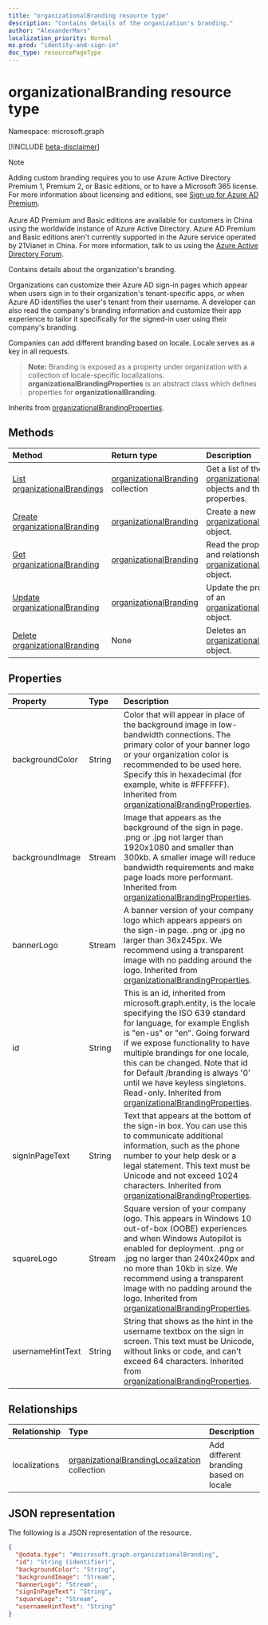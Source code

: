 ```yaml
---
title: "organizationalBranding resource type"
description: "Contains details of the organization's branding."
author: "AlexanderMars"
localization_priority: Normal
ms.prod: "identity-and-sign-in"
doc_type: resourcePageType
---
```


# organizationalBranding resource type

Namespace: microsoft.graph

[!INCLUDE [beta-disclaimer](../../includes/beta-disclaimer.md)]

>[!NOTE]
>Adding custom branding requires you to use Azure Active Directory Premium 1, Premium 2, or Basic editions, or to have a Microsoft 365 license. For more information about licensing and editions, see [Sign up for Azure AD Premium](/azure/active-directory/fundamentals/active-directory-get-started-premium).<br><br>Azure AD Premium and Basic editions are available for customers in China using the worldwide instance of Azure Active Directory. Azure AD Premium and Basic editions aren't currently supported in the Azure service operated by 21Vianet in China. For more information, talk to us using the [Azure Active Directory Forum](https://feedback.azure.com/forums/169401-azure-active-directory/).

Contains details about the organization's branding.

Organizations can customize their Azure AD sign-in pages which appear when users sign in to their organization's tenant-specific apps, or when Azure AD identifies the user's tenant from their username. A developer can also read the company's branding information and customize their app experience to tailor it specifically for the signed-in user using their company's branding.

Companies can add different branding based on locale. Locale serves as a key in all requests.

>**Note:** Branding is exposed as a property under organization with a collection of locale-specific localizations. **organizationalBrandingProperties** is an abstract class which defines properties for **organizationalBranding**.

Inherits from [organizationalBrandingProperties](../resources/organizationalbrandingproperties.md).

## Methods
|Method|Return type|Description|
|:---|:---|:---|
|[List organizationalBrandings](../api/organizationalbranding-list-localizations.md)|[organizationalBranding](../resources/organizationalbrandinglocalization.md) collection|Get a list of the [organizationalBranding](../resources/organizationalbrandinglocalization.md) objects and their properties.|
|[Create organizationalBranding](../api/organizationalbranding-post-localizations.md)|[organizationalBranding](../resources/organizationalbrandinglocalization.md)|Create a new [organizationalBranding](../resources/organizationalbrandinglocalization.md) object.|
|[Get organizationalBranding](../api/organizationalbranding-get.md)|[organizationalBranding](../resources/organizationalbranding.md)|Read the properties and relationships of an [organizationalBranding](../resources/organizationalbranding.md) object.|
|[Update organizationalBranding](../api/organizationalbranding-update.md)|[organizationalBranding](../resources/organizationalbranding.md)|Update the properties of an [organizationalBranding](../resources/organizationalbranding.md) object.|
|[Delete organizationalBranding](../api/organizationalbranding-delete-localizations.md)|None|Deletes an [organizationalBranding](../resources/organizationalbrandinglocalization.md) object.|

## Properties
| Property     | Type        | Description |
|:-------------|:------------|:------------|
|backgroundColor|String| Color that will appear in place of the background image in low-bandwidth connections. The primary color of your banner logo or your organization color is recommended to be used here. Specify this in hexadecimal (for example, white is #FFFFFF). Inherited from [organizationalBrandingProperties](../resources/organizationalbrandingproperties.md).|
|backgroundImage|Stream| Image that appears as the background of the sign in page. .png or .jpg not larger than 1920x1080 and smaller than 300kb. A smaller image will reduce bandwidth requirements and make page loads more performant. Inherited from [organizationalBrandingProperties](../resources/organizationalbrandingproperties.md).|
|bannerLogo|Stream| A banner version of your company logo which appears appears on the sign-in page. .png or .jpg no larger than 36x245px. We recommend using a transparent image with no padding around the logo. Inherited from [organizationalBrandingProperties](../resources/organizationalbrandingproperties.md).|
|id|String| This is an id, inherited from microsoft.graph.entity, is the locale specifying the ISO 639 standard for language, for example English is "en-us" or "en". Going forward if we expose functionality to have multiple brandings for one locale, this can be changed. Note that id for Default /branding is always '0' until we have keyless singletons. Read-only. Inherited from [organizationalBrandingProperties](../resources/organizationalbrandingproperties.md).|
|signInPageText|String| Text that appears at the bottom of the sign-in box. You can use this to communicate additional information, such as the phone number to your help desk or a legal statement. This text must be Unicode and not exceed 1024 characters. Inherited from [organizationalBrandingProperties](../resources/organizationalbrandingproperties.md).|
|squareLogo|Stream| Square version of your company logo. This appears in Windows 10 out-of-box (OOBE) experiences and when Windows Autopilot is enabled for deployment. .png or .jpg no larger than 240x240px and no more than 10kb in size. We recommend using a transparent image with no padding around the logo. Inherited from [organizationalBrandingProperties](../resources/organizationalbrandingproperties.md).|
|usernameHintText|String| String that shows as the hint in the username textbox on the sign in screen. This text must be Unicode, without links or code, and can't exceed 64 characters. Inherited from [organizationalBrandingProperties](../resources/organizationalbrandingproperties.md).|

## Relationships
|Relationship|Type|Description|
|:---|:---|:---|
|localizations|[organizationalBrandingLocalization](../resources/organizationalbrandinglocalization.md) collection|Add different branding based on locale|

## JSON representation
The following is a JSON representation of the resource.
<!-- {
  "blockType": "resource",
  "keyProperty": "id",
  "@odata.type": "microsoft.graph.organizationalBranding",
  "baseType": "Microsoft.DirectoryServices.organizationalBrandingProperties",
  "openType": false
}
-->
``` json
{
  "@odata.type": "#microsoft.graph.organizationalBranding",
  "id": "String (identifier)",
  "backgroundColor": "String",
  "backgroundImage": "Stream",
  "bannerLogo": "Stream",
  "signInPageText": "String",
  "squareLogo": "Stream",
  "usernameHintText": "String"
}
```